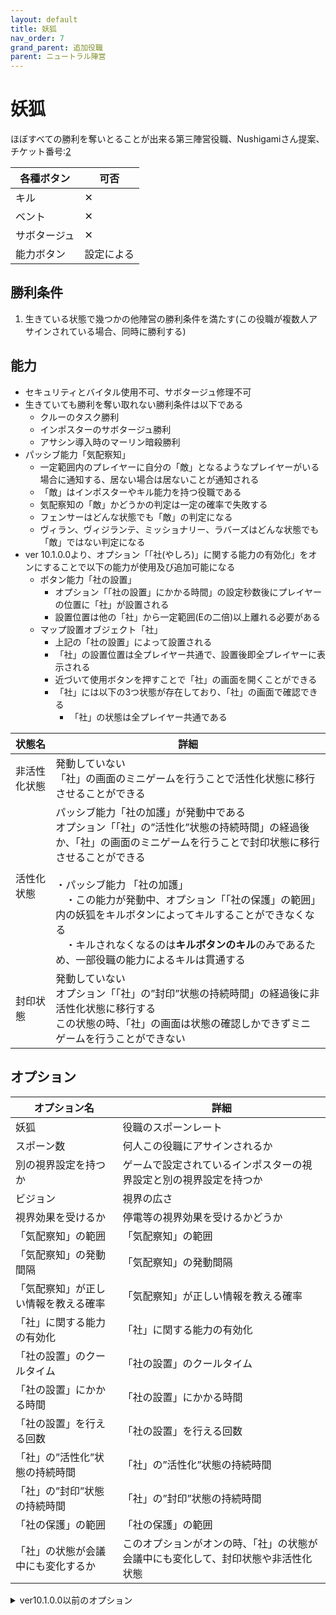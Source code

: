 ```yaml
---
layout: default
title: 妖狐
nav_order: 7
grand_parent: 追加役職
parent: ニュートラル陣営
---
```


# 妖狐

ほぼすべての勝利を奪いとることが出来る第三陣営役職、Nushigamiさん提案、チケット番号:[2](https://github.com/yukieiji/ExtremeRoles/issues/2)

|  各種ボタン |  可否  |
| ---- | ---- |
|  キル  | ✕ |
|  ベント  | ✕ |
|  サボタージュ  | ✕ |
|  能力ボタン  | 設定による |


## 勝利条件
1. 生きている状態で幾つかの他陣営の勝利条件を満たす(この役職が複数人アサインされている場合、同時に勝利する)

## 能力

- セキュリティとバイタル使用不可、サボタージュ修理不可
- 生きていても勝利を奪い取れない勝利条件は以下である
  - クルーのタスク勝利
  - インポスターのサボタージュ勝利
  - アサシン導入時のマーリン暗殺勝利
- パッシブ能力「気配察知」
  - 一定範囲内のプレイヤーに自分の「敵」となるようなプレイヤーがいる場合に通知する、居ない場合は居ないことが通知される
  - 「敵」はインポスターやキル能力を持つ役職である
  - 気配察知の「敵」かどうかの判定は一定の確率で失敗する
  - フェンサーはどんな状態でも「敵」の判定になる
  - ヴィラン、ヴィジランテ、ミッショナリー、ラバーズはどんな状態でも「敵」ではない判定になる
- ver 10.1.0.0より、オプション「「社(やしろ)」に関する能力の有効化」をオンにすることで以下の能力が使用及び追加可能になる
  - ボタン能力「社の設置」
    - オプション「「社の設置」にかかる時間」の設定秒数後にプレイヤーの位置に「社」が設置される
    - 設置位置は他の「社」から一定範囲(Eの二倍)以上離れる必要がある
  - マップ設置オブジェクト「社」
    - 上記の「社の設置」によって設置される
    - 「社」の設置位置は全プレイヤー共通で、設置後即全プレイヤーに表示される
    - 近づいて使用ボタンを押すことで「社」の画面を開くことができる
    - 「社」には以下の3つ状態が存在しており、「社」の画面で確認できる
      - 「社」の状態は全プレイヤー共通である


|  状態名 |  詳細  |
| --- | --- |
|  非活性化状態  | 発動していない<br>「社」の画面のミニゲームを行うことで活性化状態に移行させることができる |
|  活性化状態  | パッシブ能力「社の加護」が発動中である<br>オプション「「社」の”活性化”状態の持続時間」の経過後か、「社」の画面のミニゲームを行うことで封印状態に移行させることができる<br><br> ・パッシブ能力 「社の加護」<br>　・この能力が発動中、オプション「「社の保護」の範囲」内の妖狐をキルボタンによってキルすることができなくなる<br> 　・キルされなくなるのは**キルボタンのキル**のみであるため、一部役職の能力によるキルは貫通する |
|  封印状態  | 発動していない<br>オプション「「社」の”封印”状態の持続時間」の経過後に非活性化状態に移行する<br>この状態の時、「社」の画面は状態の確認しかできずミニゲームを行うことができない |



## オプション


|  オプション名 |  詳細  |
| ---- | ---- |
|  妖狐  | 役職のスポーンレート |
|  スポーン数  | 何人この役職にアサインされるか |
|  別の視界設定を持つか  |  ゲームで設定されているインポスターの視界設定と別の視界設定を持つか  |
|  ビジョン  |  視界の広さ  |
|  視界効果を受けるか  |  停電等の視界効果を受けるかどうか  |
|  「気配察知」の範囲  |  「気配察知」の範囲  |
|  「気配察知」の発動間隔  |  「気配察知」の発動間隔  |
|  「気配察知」が正しい情報を教える確率  |  「気配察知」が正しい情報を教える確率  |
|  「社」に関する能力の有効化  |  「社」に関する能力の有効化  |
|  「社の設置」のクールタイム  |  「社の設置」のクールタイム  |
|  「社の設置」にかかる時間  |  「社の設置」にかかる時間  |
|  「社の設置」を行える回数  |  「社の設置」を行える回数  |
|  「社」の”活性化”状態の持続時間  |  「社」の”活性化”状態の持続時間  |
|  「社」の”封印”状態の持続時間  |  「社」の”封印”状態の持続時間  |
|  「社の保護」の範囲  |  「社の保護」の範囲  |
|  「社」の状態が会議中にも変化するか  |  このオプションがオンの時、「社」の状態が会議中にも変化して、封印状態や非活性化状態  |




<details>
<summary>ver10.1.0.0以前のオプション</summary>

|  オプション名 |  詳細  |
| ---- | ---- |
|  妖狐  | 役職のスポーンレート |
|  スポーン数  | 何人この役職にアサインされるか |
|  別の視界設定を持つか  |  ゲームで設定されているインポスターの視界設定と別の視界設定を持つか  |
|  ビジョン  |  視界の広さ  |
|  視界効果を受けるか  |  停電等の視界効果を受けるかどうか  |
|  「気配察知」の範囲  |  「気配察知」の範囲  |
|  「気配察知」の発動間隔  |  「気配察知」の発動間隔  |
|  「気配察知」が正しい情報を教える確率  |  「気配察知」が正しい情報を教える確率  |

</details>
